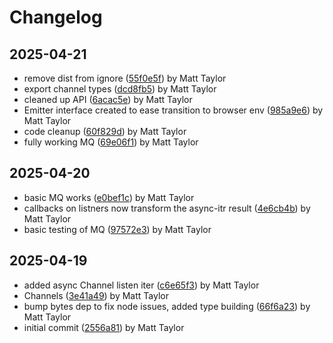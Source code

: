 # Changelog


## 2025-04-21
- remove dist from ignore ([55f0e5f](https://github.com/mjt-engine/mb/commit/55f0e5faf89d71a39b051ff5dd9f5916a69f28df)) by Matt Taylor
- export channel types ([dcd8fb5](https://github.com/mjt-engine/mb/commit/dcd8fb5f943b04b1502cf0e37b687157a6a62e9c)) by Matt Taylor
- cleaned up API ([6acac5e](https://github.com/mjt-engine/mb/commit/6acac5e3d141080fca35dda560fe5526e442b699)) by Matt Taylor
- Emitter interface created to ease transition to browser env ([985a9e6](https://github.com/mjt-engine/mb/commit/985a9e6a6816301382b1453c25d17e1e2e841205)) by Matt Taylor
- code cleanup ([60f829d](https://github.com/mjt-engine/mb/commit/60f829d65df2ea25f1f32f905a92cfb0b781d624)) by Matt Taylor
- fully working MQ ([69e06f1](https://github.com/mjt-engine/mb/commit/69e06f1df3b87119fce14fb1f2012e4c03369e27)) by Matt Taylor

## 2025-04-20
- basic MQ works ([e0bef1c](https://github.com/mjt-engine/mb/commit/e0bef1c4d83d371dc0f18129a962b5f934568f1b)) by Matt Taylor
- callbacks on listners now transform the async-itr result ([4e6cb4b](https://github.com/mjt-engine/mb/commit/4e6cb4bdb1f516c40d15b41fd9235d9579a85e47)) by Matt Taylor
- basic testing of MQ ([97572e3](https://github.com/mjt-engine/mb/commit/97572e380b3b87b53d02d83d8a587c1023c8085e)) by Matt Taylor

## 2025-04-19
- added async Channel listen iter ([c6e65f3](https://github.com/mjt-engine/mb/commit/c6e65f38c40c046c99199a28959e6b8fb32a7905)) by Matt Taylor
- Channels ([3e41a49](https://github.com/mjt-engine/mb/commit/3e41a49f5ea48ddfda9f6b11079f28193eb521b2)) by Matt Taylor
- bump bytes dep to fix node issues, added type building ([66f6a23](https://github.com/mjt-engine/mb/commit/66f6a23372e8e1c93e44cda629d753713c3d9787)) by Matt Taylor
- initial commit ([2556a81](https://github.com/mjt-engine/mb/commit/2556a81be299f5b8745d7cd7331d9bf0d1fcba70)) by Matt Taylor
